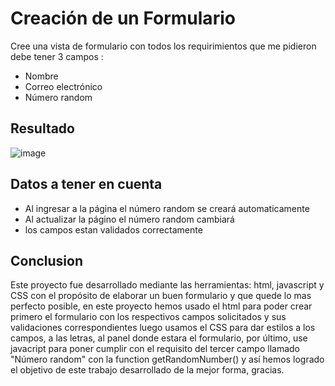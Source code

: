 # Creación de un Formulario
Cree una vista de formulario con todos los requirimientos que me pidieron debe tener 3 campos :

- Nombre
- Correo electrónico
- Número random

## Resultado

![image](https://user-images.githubusercontent.com/125482171/219109873-a37c00b3-2ca1-4b31-828d-ad519adb089a.png)

## Datos a tener en cuenta
- Al ingresar a la página el número random se creará automaticamente
- Al actualizar la págino el número random cambiará
- los campos estan validados correctamente

## Conclusion
Este proyecto fue desarrollado mediante las herramientas: html, javascript y CSS con el propósito de elaborar un buen formulario y que quede lo mas perfecto posible,
en este proyecto hemos usado el html para poder crear primero el formulario con los respectivos campos solicitados y sus validaciones correspondientes luego usamos el
CSS para dar estilos a los campos, a las letras, al panel donde estara el formulario, por último, use javacript para poner cumplir con el requisito del tercer campo llamado
"Número random" con la function getRandomNumber() y así hemos logrado el objetivo de este trabajo desarrollado de la mejor forma, gracias.






